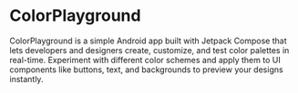 # ColorPlayground
ColorPlayground is a simple Android app built with Jetpack Compose that lets developers and designers create, customize, and test color palettes in real-time. Experiment with different color schemes and apply them to UI components like buttons, text, and backgrounds to preview your designs instantly.
